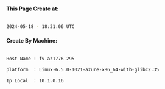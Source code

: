 
   
#### This Page Create at:

```bash

2024-05-18 - 18:31:06 UTC

```

#### Create By Machine:

```bash

Host Name : fv-az1776-295

platform  : Linux-6.5.0-1021-azure-x86_64-with-glibc2.35

Ip Local  : 10.1.0.16

```

